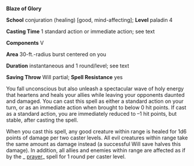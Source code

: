  **Blaze of Glory**

**School** conjuration (healing) [good, mind-affecting]; **Level** paladin 4

**Casting Time** 1 standard action or immediate action; see text

**Components** V

**Area** 30-ft.-radius burst centered on you

**Duration** instantaneous and 1 round/level; see text

**Saving Throw** Will partial; **Spell Resistance** yes

You fall unconscious but also unleash a spectacular wave of holy energy that heartens and heals your allies while leaving your opponents daunted and damaged. You can cast this spell as either a standard action on your turn, or as an immediate action when brought to below 0 hit points. If cast as a standard action, you are immediately reduced to –1 hit points, but stable, after casting the spell.

When you cast this spell, any good creature within range is healed for 1d6 points of damage per two caster levels. All evil creatures within range take the same amount as damage instead (a successful Will save halves this damage). In addition, all allies and enemies within range are affected as if by the _ [prayer](../../spells/prayer.md#_prayer)_ spell for 1 round per caster level.

